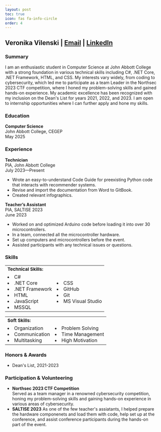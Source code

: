 ```yaml
---
layout: post
toc: true
icon: fas fa-info-circle
order: 4
---
```



## Veronika Vilenski | [Email](mailto:v.vilenski@gmail.com) | [LinkedIn](https://www.linkedin.com/in/veronikavilenski)

### Summary
I am an enthusiastic student in Computer Science at John Abbott College with a strong foundation in various technical skills including C#, .NET Core, .NET Framework, HTML, and CSS. My interests vary widely, from coding to cybersecurity, which led me to participate as a team Leader in the Northsec 2023 CTF competition, where I honed my problem-solving skills and gained hands-on experience. My academic excellence has been recognized with my inclusion on the Dean's List for years 2021, 2022, and 2023. I am open to internship opportunities where I can further apply and hone my skills.

### Education
**Computer Science**  
John Abbott College, CEGEP  
May 2025

### Experience 
**Technician**  
PIA, John Abbott College  
July 2023—Present   
- Wrote an easy-to-understand Code Guide for preexisting Python code that interacts with recommender systems.
- Revise and import the documentation from Word to GitBook.
- Created relevant infographics.

**Teacher’s Assistant**  
PIA, SALTISE 2023  
June 2023  
- Worked on and optimized Arduino code before loading it into over 30 microcontrollers.
- In a team, connected all the microcontroller hardware.
- Set up computers and microcontrollers before the event.
- Assisted participants with any technical issues or questions.

### Skills
<table border="0">
 <tr>
    <td><b style="font-size:15px">Technical Skills: </b></td>
 </tr>
 <tr>
    <td><li>C#</li>
        <li>.NET Core </li>
        <li>.NET Framework </li>
        <li>HTML</li>
        <li>JavaScript</li>
        <li>MSSQL</li>
    </td>
    <td><li>CSS</li>
        <li>GitHub</li>
        <li>Git</li>
        <li>MS Visual Studio</li>
    </td>
 </tr>
</table>

 <table border="0">
 <tr>
    <td><b style="font-size:15px">Soft Skills: </b></td>
 </tr>
 <tr>
    <td><li>Organization</li>
        <li>Communication</li>
        <li>Multitasking</li>
    </td>
    <td><li>Problem Solving</li>
        <li>Time Management</li>
        <li>High Motivation</li>
    </td>
 </tr>
</table>

### Honors & Awards
- Dean's List, 2021-2023

### Participation & Volunteering
- **Northsec 2023 CTF Competition**  
Served as a team manager in a renowned cybersecurity competition, honing my problem-solving skills and gaining hands-on experience in various areas of cybersecurity.
- **SALTISE 2023**
As one of the few teacher's assiatants, I helped prepare the hardware componenets and load them with code, help set up at the conference, and assist conference participants during the hands-on part of the event.
